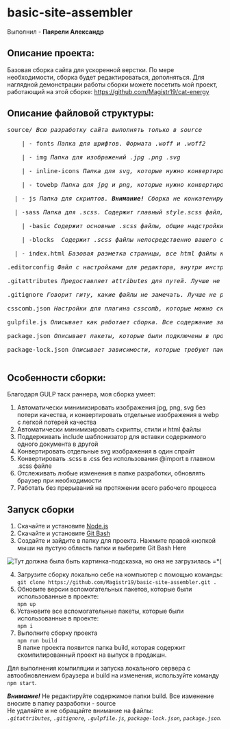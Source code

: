 # basic-site-assembler #
Выполнил - **Паярели Александр**

## Описание проекта:
Базовая сборка сайта для ускоренной верстки. По мере необходимости, сборка будет редактироваться, дополняться. Для наглядной демонстрации работы сборки можете посетить мой проект, работающий на этой сборке: https://github.com/Magistr19/cat-energy<br/>

## Описание файловой структуры:

<pre>
source/ <i>Всю разработку сайта выполнять только в source</i><br/>
    | - fonts <i>Папка для шрифтов. Формата .woff и .woff2</i><br/>
    | - img <i>Папка для изображений .jpg .png .svg</i><br/>
    | - inline-icons <i>Папка для svg, которые нужно конвертировать в единный спрайт. После выполнения сборки, выдаст этот файл в папке build/img/sprite.svg</i><br/>
    | - towebp <i>Папка для jpg и png, которые нужно конвертировать в webp. После выполнения сборки, выдаст эти файлы в папке build/img/*.webp</i><br/>
  | - js <i>Папка для скриптов. <b>Внимание!</b> Сборка не конкатенирует отдельные JavaScript файлы в единный</i><br/>
  | -sass <i>Папка для .scss. Содержит главный style.scss файл, где подключен нормалайзер, переменные, примеси и scaffolding(подключение шрифтов, задание уникальных классов и общие надстройки страницы). ___Внимание!___ Не нужно подключать через @import .scss файлы из папки blocks в style.scss. Сборка сделает это за вас</i><br/>
    | -basic <i>Содержит основные .scss файлы, общие надстройки страниц. Нужно вручную подключать их в style.scss, порядок подключения важен</i><br/>
    | -blocks  <i>Содержит .scss файлы непосредственно вашего сайта. Важно понимать, что при верстке по БЭМ их порядок подключения не важен, соответственно сборщик сам их сконкантенирует</i><br/>
  | - index.html <i>Базовая разметка страницы, все html файлы кидать в корень папки source</i><br/>
.editorconfig <i>Файл с настройками для редактора, внутри инструкция как его подключить</i><br/>
.gitattributes <i>Предоставляет attributes для путей. Лучше не редактировать его</i><br/>
.gitignore <i>Говорит гиту, какие файлы не замечать. Лучше не редактировать его</i><br/>
csscomb.json <i>Настройки для плагина csscomb, которые можно скачать в любой популярный редактор. Автоматически подключается после установки csscomb</i><br/>
gulpfile.js <i>Описывает как работает сборка. Все содержание закомментированно, чтобы легко можно было туда залезть и поменять на свой вкус что-то</i><br/>
package.json <i>Описывает пакеты, которые были подключены в проект</i><br/>
package-lock.json <i>Описывает зависимости, которые требуют пакеты из package.json. Лучше не редактировать его</i><br/>
</pre>

## Особенности сборки:
Благодаря GULP таск раннера, моя сборка умеет:
1) Автоматически минимизировать изображения jpg, png, svg без потери качества, и конвертировать отдельные изображения в webp с легкой потерей качества
2) Автоматически минимизировать скрипты, стили и html файлы 
3) Поддерживать include шаблонизатор для вставки содержимого одного документа в другой
4) Конвертировать отдельные svg изображения в один спрайт
5) Конвертировать .scss в .css без использования @import в главном .scss файле
6) Отслеживать любые изменения в папке разработки, обновлять браузер при необходимости
7) Работать без прерываний на протяжении всего рабочего процесса


## Запуск сборки

1) Скачайте и установите [Node.js](https://nodejs.org/en/ "Ссылка на оф. сайт Node.js")
2) Скачайте и установите [Git Bash](https://git-scm.com/downloads "Ссылка на скачку Git Bash")
3) Создайте и зайдите в папку для проекта. Нажмите правой кнопкой мыши на пустую область папки и выберите Git Bash Here

![Тут должна была быть картинка-подсказка, но она не загрузилась =*(](https://a.radikal.ru/a27/1810/e3/039fb460e246.png)

4) Загрузите сборку локально себе на компьютер с помощью команды:<br/>
`git clone https://github.com/Magistr19/basic-site-assembler.git .`
5) Обновите версии вспомогательных пакетов, которые были использованные в проекте:<br/>
`npm up`
6) Установите все вспомогательные пакеты, которые были использованные в проекте:<br/>
`npm i`
7) Выполните сборку проекта <br/>
`npm run build`<br/>
В папке проекта появится папка build, которая содержит скомпилированный проект на выпуск в продакшн.<br/>

Для выполнения компиляции и запуска локального сервера с автообновлением браузера и build на изменения, используйте команду `npm start`.<br/>

___Внимание!___ Не редактируйте содержимое папки build. Все изменение вносите в папку разработки - source<br/>
Не удаляйте и не обращайте внимание на файлы:<br/>
_`.gitattributes`, `.gitignore`, `.gulpfile.js`, `package-lock.json`, `package.json`._
